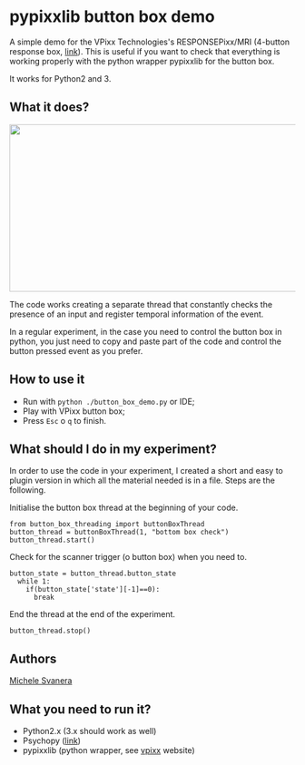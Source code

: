 # pypixxlib button box demo

A simple demo for the VPixx Technologies's RESPONSEPixx/MRI (4-button response box, [link](http://vpixx.com/products/responsepixx-mri-handheld/)). This is useful if you want to check that everything is working properly with the python wrapper pypixxlib for the button box.

It works for Python2 and 3.

## What it does? 

<p align="center">

<img src="https://github.com/rockNroll87q/pypixxlib_button_box_demo/blob/master/demo_video.gif" width="524" height="295" />  

</p>

The code works creating a separate thread that constantly checks the presence of an input and register temporal information of the event. 

In a regular experiment, in the case you need to control the button box in python, you just need to copy and paste part of the code and control the button pressed event as you prefer.

## How to use it

* Run with `python ./button_box_demo.py` or IDE;
* Play with VPixx button box;
* Press `Esc` o `q` to finish.

## What should I do in my experiment?

In order to use the code in your experiment, I created a short and easy to plugin version in which all the material needed is in a file. Steps are the following. 

Initialise the button box thread at the beginning of your code.

~~~
from button_box_threading import buttonBoxThread
button_thread = buttonBoxThread(1, "bottom box check")
button_thread.start()
~~~
 
Check for the scanner trigger (o button box) when you need to.

~~~
button_state = button_thread.button_state
  while 1:
    if(button_state['state'][-1]==0):
      break
~~~
 
End the thread at the end of the experiment.

~~~
button_thread.stop()
~~~ 

## Authors

[Michele Svanera](https://www.michelesvanera.org/)


## What you need to run it?

* Python2.x (3.x should work as well) 
* Psychopy ([link](http://www.psychopy.org/))
* pypixxlib (python wrapper, see [vpixx](http://vpixx.com/) website)
